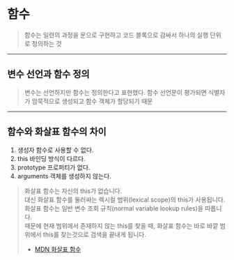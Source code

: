 # 함수

> 함수는 일련의 과정을 문으로 구현하고 코드 블록으로 감싸서 하나의 실행 단위로 정의하는 것

---

## 변수 선언과 함수 정의

> 변수는 선언하지만 함수는 정의한다고 표현했다.
> 함수 선언문이 평가되면 식별자가 암묵적으로 생성되고 함수 객체가 할당되기 때문

---

## 함수와 화살표 함수의 차이

1. 생성자 함수로 사용할 수 없다.
2. this 바인딩 방식이 다르다.
3. prototype 프로퍼티가 없다.
4. arguments 객체를 생성하지 않는다.

> 화살표 함수는 자신의 this가 없습니다.  
> 대신 화살표 함수를 둘러싸는 렉시컬 범위(lexical scope)의 this가 사용됩니다.  
> 화살표 함수는 일반 변수 조회 규칙(normal variable lookup rules)을 따릅니다.  
> 때문에 현재 범위에서 존재하지 않는 this를 찾을 때, 화살표 함수는 바로 바깥 범위에서 this를 찾는것으로 검색을 끝내게 됩니다.
>
> - [MDN 화살표 함수](https://developer.mozilla.org/ko/docs/Web/JavaScript/Reference/Functions/Arrow_functions#%EB%B0%94%EC%9D%B8%EB%94%A9_%EB%90%98%EC%A7%80_%EC%95%8A%EC%9D%80_this)
